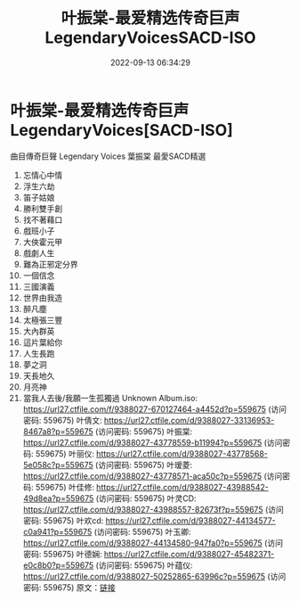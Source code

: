 ﻿---
title: 叶振棠-最爱精选传奇巨声LegendaryVoicesSACD-ISO
date: 2022-09-13 06:34:29
categories: WAV车载音乐、镜像
tags: 华语中文
---
# 叶振棠-最爱精选传奇巨声LegendaryVoices[SACD-ISO]

曲目傳奇巨聲 Legendary Voices 葉振棠
最愛SACD精選
01. 忘情心中情
02. 浮生六劫
03. 笛子姑娘
04. 勝利雙手創
05. 找不著藉口
06. 戲班小子
07. 大俠霍元甲
08. 戲劇人生
09. 難為正邪定分界
10. 一個信念
11. 三國演義
12. 世界由我造
13. 醉凡塵
14. 太極張三豐
15. 大內群英
16. 這片葉給你
17. 人生長跑
18. 夢之洞
19. 天長地久
20. 月亮神
21. 當我人去後/我願一生孤獨過
Unknown Album.iso: https://url27.ctfile.com/f/9388027-670127464-a4452d?p=559675
(访问密码: 559675)
叶倩文: https://url27.ctfile.com/d/9388027-33136953-8467a8?p=559675
(访问密码: 559675)
叶振棠: https://url27.ctfile.com/d/9388027-43778559-b11994?p=559675
(访问密码: 559675)
叶丽仪: https://url27.ctfile.com/d/9388027-43778568-5e058c?p=559675
(访问密码: 559675)
叶瑷菱: https://url27.ctfile.com/d/9388027-43778571-aca50c?p=559675
(访问密码: 559675)
叶佳修: https://url27.ctfile.com/d/9388027-43988542-49d8ea?p=559675
(访问密码: 559675)
叶灵CD: https://url27.ctfile.com/d/9388027-43988557-82673f?p=559675
(访问密码: 559675)
叶欢cd: https://url27.ctfile.com/d/9388027-44134577-c0a941?p=559675
(访问密码: 559675)
叶玉卿: https://url27.ctfile.com/d/9388027-44134580-947fa0?p=559675
(访问密码: 559675)
叶德娴: https://url27.ctfile.com/d/9388027-45482371-e0c8b0?p=559675
(访问密码: 559675)
叶蕴仪: https://url27.ctfile.com/d/9388027-50252865-63996c?p=559675
(访问密码: 559675)
原文：[链接](https://blog.sina.com.cn/s/blog_1647c7e7601030zdq.html)